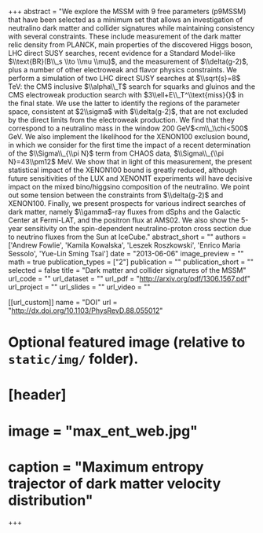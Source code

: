 +++
abstract = "We explore the MSSM with 9 free parameters (p9MSSM) that have been selected as a minimum set that allows an investigation of neutralino dark matter and collider signatures while maintaining consistency with several constraints. These include measurement of the dark matter relic density from PLANCK, main properties of the discovered Higgs boson, LHC direct SUSY searches, recent evidence for a Standard Model-like $\\text{BR}(B\\_s \\to \\mu \\mu)$, and the measurement of $\\delta(g-2)$, plus a number of other electroweak and flavor physics constraints. We perform a simulation of two LHC direct SUSY searches at $\\sqrt{s}=8$ TeV: the CMS inclusive $\\alpha\\_T$ search for squarks and gluinos and the CMS electroweak production search with $3\\ell+E\\_T^\\text{miss}{}$ in the final state. We use the latter to identify the regions of the parameter space, consistent at $2\\sigma$ with $\\delta(g-2)$, that are not excluded by the direct limits from the electroweak production. We find that they correspond to a neutralino mass in the window 200 GeV$<m\\_\\chi<500$ GeV. We also implement the likelihood for the XENON100 exclusion bound, in which we consider for the first time the impact of a recent determination of the $\\Sigma\\_{\\pi N}$ term from CHAOS data, $\\Sigma\\_{\\pi N}=43\\pm12$ MeV. We show that in light of this measurement, the present statistical impact of the XENON100 bound is greatly reduced, although future sensitivities of the LUX and XENON1T experiments will have decisive impact on the mixed bino/higgsino composition of the neutralino. We point out some tension between the constraints from $\\delta(g-2)$ and XENON100. Finally, we present prospects for various indirect searches of dark matter, namely $\\gamma$-ray fluxes from dSphs and the Galactic Center at Fermi-LAT, and the positron flux at AMS02. We also show the 5-year sensitivity on the spin-dependent neutralino-proton cross section due to neutrino fluxes from the Sun at IceCube."
abstract_short = ""
authors = ['Andrew Fowlie', 'Kamila Kowalska', 'Leszek Roszkowski', 'Enrico Maria Sessolo', 'Yue-Lin Sming Tsai']
date = "2013-06-06"
image_preview = ""
math = true
publication_types = ["2"]
publication = ""
publication_short = ""
selected = false
title = "Dark matter and collider signatures of the MSSM"
url_code = ""
url_dataset = ""
url_pdf = "http://arxiv.org/pdf/1306.1567.pdf"
url_project = ""
url_slides = ""
url_video = ""

[[url_custom]]
name = "DOI"
url = "http://dx.doi.org/10.1103/PhysRevD.88.055012"

# Optional featured image (relative to `static/img/` folder).
# [header]
#   image = "max_ent_web.jpg"
#   caption = "Maximum entropy trajector of dark matter velocity distribution"

+++
